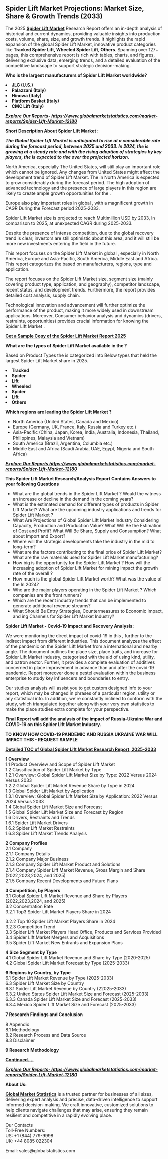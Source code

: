 <h2>Spider Lift Market Projections: Market Size, Share & Growth Trends (2033)</h2><p>The 2025 <strong><a href="https://www.globalmarketstatistics.com/market-reports/Spider-Lift-Market-12180">Spider Lift Market</a></strong> Research Report offers an in-depth analysis of historical and current dynamics, providing valuable insights into production costs, volume, share, size, and growth trends. It highlights the rapid expansion of the global Spider Lift Market, innovative product categories like <strong>Tracked Spider Lift, Wheeled Spider Lift, Others</strong>. Spanning over 127+ pages, this comprehensive report is rich with tables, charts, and figures, delivering exclusive data, emerging trends, and a detailed evaluation of the competitive landscape to support strategic decision-making.</p><p><strong>Who is the largest manufacturers of Spider Lift Market worldwide?</strong></p><p><strong><li>JLG (U.S.)<li>Palazzani (Italy)<li>Hinowa (Italy)<li>Platform Basket (Italy)<li>CMC Lift (Italy)</strong></p><p><strong><em><a href="https://www.globalmarketstatistics.com/market-reports/Spider-Lift-Market-12180">Explore Our Reports-&nbsp;https://www.globalmarketstatistics.com/market-reports/Spider-Lift-Market-12180</a></em></strong></p><p><strong>Short Description About Spider Lift Market :</strong></p><p><strong><em>The Global Spider Lift Market is anticipated to rise at a considerable rate during the forecast period, between 2025 and 2033. In 2024, the is growing at a steady rate and with the rising adoption of strategies by key players, the is expected to rise over the projected horizon.</em></strong></p><p>North America, especially The United States, will still play an important role which cannot be ignored. Any changes from United States might affect the development trend of Spider Lift Market. The in North America is expected to grow considerably during the forecast period. The high adoption of advanced technology and the presence of large players in this region are likely to create ample growth opportunities for the .</p><p>Europe also play important roles in global , with a magnificent growth in CAGR During the Forecast period 2025-2033.</p><p>Spider Lift Market size is projected to reach Multimillion USD by 2033, In comparison to 2025, at unexpected CAGR during 2025-2033.</p><p>Despite the presence of intense competition, due to the global recovery trend is clear, investors are still optimistic about this area, and it will still be more new investments entering the field in the future.</p><p>This report focuses on the Spider Lift Market in global , especially in North America, Europe and Asia-Pacific, South America, Middle East and Africa. This report categorizes the based on manufacturers, regions, type and application.</p><p>The report focuses on the Spider Lift Market size, segment size (mainly covering product type, application, and geography), competitor landscape, recent status, and development trends. Furthermore, the report provides detailed cost analysis, supply chain.</p><p>Technological innovation and advancement will further optimize the performance of the product, making it more widely used in downstream applications. Moreover, Consumer behavior analysis and dynamics (drivers, restraints, opportunities) provides crucial information for knowing the Spider Lift Market .</p><p><strong><a href="https://www.globalmarketstatistics.com/market-reports/Spider-Lift-Market-12180">Get a Sample Copy of the Spider Lift Market Report 2025</a></strong></p><p><strong>What are the types of Spider Lift Market available in the ?</strong></p><p>Based on Product Types the is categorized into Below types that held the largest Spider Lift Market share in 2025.</p><p><strong><li>Tracked<li>Spider<li>Lift<li>Wheeled<li>Spider<li>Lift<li>Others</strong></p><p><strong>Which regions are leading the Spider Lift Market ?</strong></p><ul><li>North America (United States, Canada and Mexico)</li><li>Europe (Germany, UK, France, Italy, Russia and Turkey etc.)</li><li>Asia-Pacific (China, Japan, Korea, India, Australia, Indonesia, Thailand, Philippines, Malaysia and Vietnam)</li><li>South America (Brazil, Argentina, Columbia etc.)</li><li>Middle East and Africa (Saudi Arabia, UAE, Egypt, Nigeria and South Africa)</li></ul><p><strong><em><a href="https://www.globalmarketstatistics.com/market-reports/Spider-Lift-Market-12180">Explore Our Reports https://www.globalmarketstatistics.com/market-reports/Spider-Lift-Market-12180</a></em></strong></p><p><strong>This Spider Lift Market Research/Analysis Report Contains Answers to your following Questions</strong></p><ul><li>What are the global trends in the Spider Lift Market ? Would the witness an increase or decline in the demand in the coming years?</li><li>What is the estimated demand for different types of products in Spider Lift Market? What are the upcoming industry applications and trends for Spider Lift Market ?</li><li>What Are Projections of Global Spider Lift Market Industry Considering Capacity, Production and Production Value? What Will Be the Estimation of Cost and Profit? What Will Be Share, Supply and Consumption? What about Import and Export?</li><li>Where will the strategic developments take the industry in the mid to long-term?</li><li>What are the factors contributing to the final price of Spider Lift Market? What are the raw materials used for Spider Lift Market manufacturing?</li><li>How big is the opportunity for the Spider Lift Market ? How will the increasing adoption of Spider Lift Market for mining impact the growth rate of the overall ?</li><li>How much is the global Spider Lift Market worth? What was the value of the In 2024?</li><li>Who are the major players operating in the Spider Lift Market ? Which companies are the front runners?</li><li>Which are the recent industry trends that can be implemented to generate additional revenue streams?</li><li>What Should Be Entry Strategies, Countermeasures to Economic Impact, and ing Channels for Spider Lift Market Industry?</li></ul><p><strong>Spider Lift Market - Covid-19 Impact and Recovery Analysis:</strong></p><p>We were monitoring the direct impact of covid-19 in this , further to the indirect impact from different industries. This document analyzes the effect of the pandemic on the Spider Lift Market from a international and nearby angle. The document outlines the place size, place traits, and increase for Spider Lift Market industry, categorised with the aid of using kind, utility, and patron sector. Further, it provides a complete evaluation of additives concerned in place improvement in advance than and after the covid-19 pandemic. Report moreover done a pestel evaluation within the business enterprise to study key influencers and boundaries to entry.</p><p>Our studies analysts will assist you to get custom designed info to your report, which may be changed in phrases of a particular region, utility or any statistical info. In addition, we're constantly inclined to conform with the study, which triangulated together along with your very own statistics to make the place studies extra complete for your perspective.</p><p><strong>Final Report will add the analysis of the impact of Russia-Ukraine War and COVID-19 on this Spider Lift Market Industry.</strong></p><p><strong>TO KNOW HOW COVID-19 PANDEMIC AND RUSSIA UKRAINE WAR WILL IMPACT THIS - REQUEST SAMPLE</strong></p><p><strong><a href="https://www.globalmarketstatistics.com/market-reports/Spider-Lift-Market-12180">Detailed TOC of Global Spider Lift Market Research Report, 2025-2033</a></strong></p><p><strong>1 Overview</strong><br /> 1.1 Product Overview and Scope of Spider Lift Market<br /> 1.2 Classification of Spider Lift Market by Type<br /> 1.2.1 Overview: Global Spider Lift Market Size by Type: 2022 Versus 2024 Versus 2033<br /> 1.2.2 Global Spider Lift Market Revenue Share by Type in 2024<br /> 1.3 Global Spider Lift Market by Application<br /> 1.3.1 Overview: Global Spider Lift Market Size by Application: 2022&nbsp;Versus 2024 Versus 2033<br /> 1.4 Global Spider Lift Market Size and Forecast<br /> 1.5 Global Spider Lift Market Size and Forecast by Region<br /> 1.6 Drivers, Restraints and Trends<br /> 1.6.1 Spider Lift Market Drivers<br /> 1.6.2 Spider Lift Market Restraints<br /> 1.6.3 Spider Lift Market Trends Analysis</p><p><strong>2 Company Profiles</strong><br /> 2.1 Company<br /> 2.1.1 Company Details<br /> 2.1.2 Company Major Business<br /> 2.1.3 Company Spider Lift Market Product and Solutions<br /> 2.1.4 Company Spider Lift Market Revenue, Gross Margin and Share (2022,2023,2024, and 2025)<br /> 2.1.5 Company Recent Developments and Future Plans</p><p><strong>3 Competition, by Players</strong><br /> 3.1 Global Spider Lift Market Revenue and Share by Players (2022,2023,2024, and 2025)<br /> 3.2 Concentration Rate<br /> 3.2.1 Top3 Spider Lift Market Players Share in 2024</p><p>3.2.2 Top 10 Spider Lift Market Players Share in 2024<br /> 3.2.3 Competition Trend<br /> 3.3 Spider Lift Market Players Head Office, Products and Services Provided<br /> 3.4 Spider Lift Market Mergers and Acquisitions<br /> 3.5 Spider Lift Market New Entrants and Expansion Plans</p><p><strong>4 Size Segment by Type</strong><br /> 4.1 Global Spider Lift Market Revenue and Share by Type (2020-2025)<br /> 4.2 Global Spider Lift Market Forecast by Type (2025-2033)</p><p><strong>6 Regions by Country, by Type</strong><br /> 6.1 Spider Lift Market Revenue by Type (2025-2033)<br /> 6.3 Spider Lift Market Size by Country<br /> 6.3.1 Spider Lift Market Revenue by Country (22025-2033)<br /> 6.3.2 United States Spider Lift Market Size and Forecast (2025-2033)<br /> 6.3.3 Canada Spider Lift Market Size and Forecast (2025-2033)<br /> 6.3.4 Mexico Spider Lift Market Size and Forecast (2025-2033)</p><p><strong>7 Research Findings and Conclusion</strong></p><p>8 Appendix<br /> 8.1 Methodology<br /> 8.2 Research Process and Data Source<br /> 8.3 Disclaimer</p><p><strong>9 Research Methodology</strong></p><p><strong><a href="https://www.globalmarketstatistics.com/market-reports/Spider-Lift-Market-12180">Continued&hellip;.</a></strong></p><p><strong><em><a href="https://www.globalmarketstatistics.com/market-reports/Spider-Lift-Market-12180">Explore Our Reports-&nbsp;https://www.globalmarketstatistics.com/market-reports/Spider-Lift-Market-12180</a></em></strong></p><p><strong>About Us:</strong></p><p><strong><a href="https://www.globalmarketstatistics.com/">Global Market Statistics</a></strong> is a trusted partner for businesses of all sizes, delivering expert analysis and precise, data-driven intelligence to support informed decision-making. We craft innovative, customized solutions to help clients navigate challenges that may arise, ensuring they remain resilient and competitive in a rapidly evolving place.</p><p>Our Contacts<br /> Toll-Free Numbers:<br /> US: +1 (844) 779-9998<br /> UK: +44 8085 022304</p><p>Email: sales@globalstatistics.com</p>
